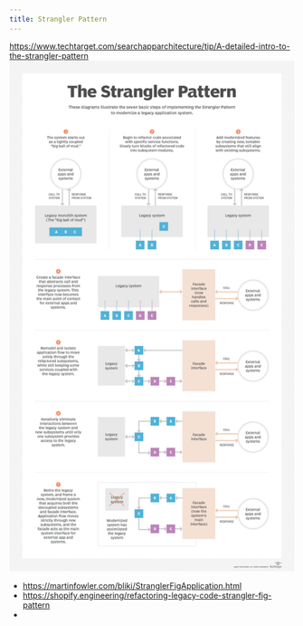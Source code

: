 ```yaml
---
title: Strangler Pattern
---
```


https://www.techtarget.com/searchapparchitecture/tip/A-detailed-intro-to-the-strangler-pattern
![](./Images/The%20Strangler%20Pattern.png)

- https://martinfowler.com/bliki/StranglerFigApplication.html
- https://shopify.engineering/refactoring-legacy-code-strangler-fig-pattern
- 